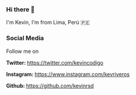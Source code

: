 ### Hi there 👋

I'm Kevin, I'm from Lima, Perú 🇵🇪

### Social Media

<p>Follow me on</p>
<p><b>Twitter: </b><a href="https:&#x2F;&#x2F;twitter.com&#x2F;kevincodigo">https:&#x2F;&#x2F;twitter.com&#x2F;kevincodigo</a></p>
<p><b>Instagram: </b><a href="https:&#x2F;&#x2F;www.instagram.com&#x2F;kevriveros">https:&#x2F;&#x2F;www.instagram.com&#x2F;kevriveros</a></p>
<p><b>Github: </b><a href="https:&#x2F;&#x2F;github.com&#x2F;kevinrsd">https:&#x2F;&#x2F;github.com&#x2F;kevinrsd</a></p>



<!--
**kevinrsd/kevinrsd** is a ✨ _special_ ✨ repository because its `README.md` (this file) appears on your GitHub profile.

Here are some ideas to get you started:

- 🔭 I’m currently working on ...
- 🌱 I’m currently learning ...
- 👯 I’m looking to collaborate on ...
- 🤔 I’m looking for help with ...
- 💬 Ask me about ...
- 📫 How to reach me: ...
- 😄 Pronouns: ...
- ⚡ Fun fact: ...
-->
